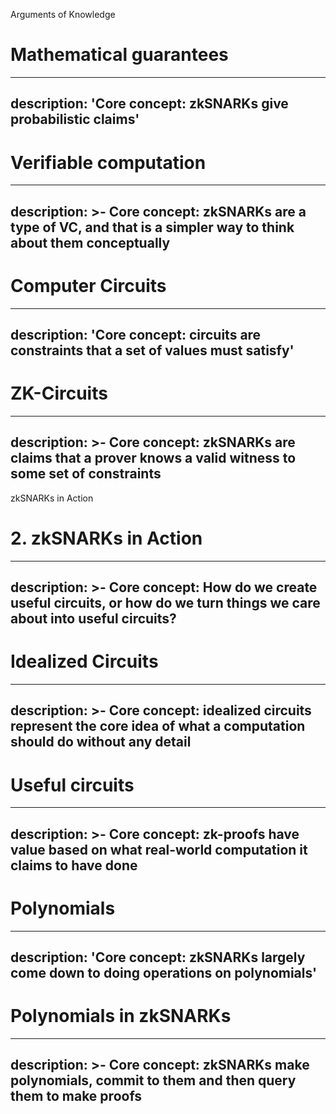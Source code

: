 Arguments of Knowledge

# Mathematical guarantees&#x20;
---
description: 'Core concept: zkSNARKs give probabilistic claims'
---

# Verifiable computation
---
description: >-
  Core concept: zkSNARKs are a type of VC, and that is a simpler way to think
  about them conceptually
---

# Computer Circuits
---
description: 'Core concept: circuits are constraints that a set of values must satisfy'
---

# ZK-Circuits
---
description: >-
  Core concept: zkSNARKs are claims that a prover knows a valid witness to some
  set of constraints
---


zkSNARKs in Action

# 2. zkSNARKs in Action
---
description: >-
  Core concept: How do we create useful circuits, or how do we turn things we
  care about into useful circuits?
---


# Idealized Circuits
---
description: >-
  Core concept: idealized circuits represent the core idea of what a computation
  should do without any detail
---


# Useful circuits
---
description: >-
  Core concept: zk-proofs have value based on what real-world computation it
  claims to have done
---

# Polynomials
---
description: 'Core concept: zkSNARKs largely come down to doing operations on polynomials'
---


# Polynomials in zkSNARKs
---
description: >-
  Core concept: zkSNARKs make polynomials, commit to them and then query them to
  make proofs
---
